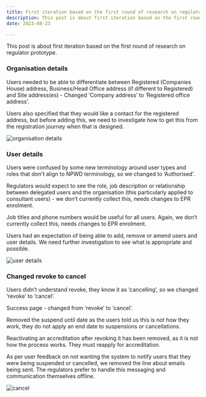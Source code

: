```yaml
---
title: First iteration based on the first round of research on regulator prototype
description: This post is about first iteration based on the first round of research on Regulator prototype sprint 6
date: 2023-08-23

---
```




This post is about first iteration based on the first round of research on regulator prototype.



### Organisation details

Users needed to be able to differentiate between Registered (Companies House) address, Business/Head Office address (if different to Registered) and Site address(es) - Changed ‘Company address’ to ‘Registered office address’.

Users also specified that they would like a contact for the registered address, but before adding this, we need to investigate how to get this from the registration journey when that is designed.

![organisation details](/org-details.png)


### User details

Users were confused by some new terminology around user types and roles that don't align to NPWD terminology, so we changed to ‘Authorised’.

Regulators would expect to see the role, job description or relationship between delegated users and the organisation (this particularly applied to consultant users) - we don’t currently collect this, needs changes to EPR enrolment.  

Job titles and phone numbers would be useful for all users. Again, we don’t currently collect this, needs changes to EPR enrolment.

Users had an expectation of being able to add, remove or amend users and user details. We need further investigation to see what is appropriate and possible.  

![user details](/user-details.png)





### Changed revoke to cancel

Users didn’t understand revoke, they know it as ‘cancelling’, so we changed ‘revoke’ to ‘cancel’.

Success page - changed from ‘revoke’ to ‘cancel’.

Removed the suspend until date as the users told us this is not how they work, they do not apply an end date to suspensions or cancellations.

Reactivating an accreditation after revoking it has been removed, as it is not how the process works. They must reapply for accreditation.

As per user feedback on not wanting the system to notify users that they were being suspended or cancelled, we removed the line about emails being sent. The regulators prefer to handle this messaging and communication themselves offline. 

![cancel](/revoke.png)
